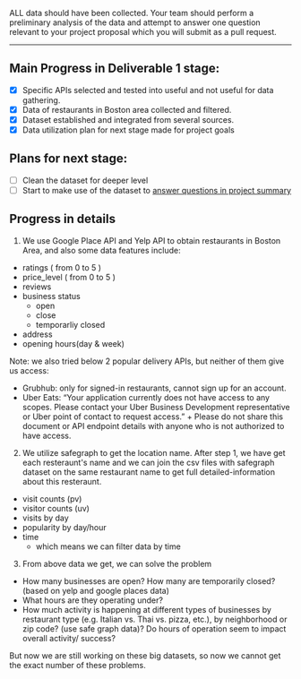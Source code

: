 ALL data should have been collected. 
Your team should perform a preliminary analysis of the data 
and attempt to answer one question relevant to your project proposal which you will submit as a pull request.

---
## Main Progress in Deliverable 1 stage:

- [x] Specific APIs selected and tested into useful and not useful for data gathering.
- [x] Data of restaurants in Boston area collected and filtered.
- [x] Dataset established and integrated from several sources.
- [x] Data utilization plan for next stage made for project goals

## Plans for next stage:
- [ ] Clean the dataset for deeper level
- [ ] Start to make use of the dataset to [answer questions in project summary](https://github.com/ec506-Spark-Team/Fetch-Data-and-Code/blob/main/spark-project-summary.md#questions-to-be-answered)

## Progress in details

1. We use Google Place API and Yelp API to obtain restaurants in Boston Area, and also some data features include: 
- ratings ( from 0 to 5 )
- price_level ( from 0 to 5 )
- reviews
- business status
  - open
  - close
  - temporarliy closed
- address
- opening hours(day & week)

Note: we also tried below 2 popular delivery APIs, but neither of them give us access:    
- Grubhub: only for signed-in restaurants, cannot sign up for an account.
- Uber Eats: “Your application currently does not have access to any scopes. Please contact your Uber Business Development representative or Uber point of contact to request access.” + Please do not share this document or API endpoint details with anyone who is not authorized to have access.

2. We utilize safegraph to get the location name. After step 1, we have get each resteraunt's name and we can join the csv files with safegraph dataset on the same restaurant name to get full detailed-information about this resteraunt.
- visit counts (pv)
- visitor counts (uv)
- visits by day
- popularity by day/hour
- time
  - which means we can filter data by time
  
3. From above data we get, we can solve the problem 
- How many businesses are open? How many are temporarily closed? (based on yelp and google places data)
- What hours are they operating under? 
- How much activity is happening at different types of businesses by restaurant type (e.g. Italian vs. Thai vs. pizza, etc.), by neighborhood or zip code? (use safe graph data)? Do hours of operation seem to impact overall activity/ success?

But now we are still working on these big datasets, so now we cannot get the exact number of these problems.

